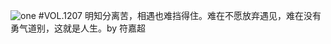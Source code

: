 ![one](http://image.wufazhuce.com/FspeG3OabsaJ_LgiJYizK0XcoJho)
#VOL.1207
明知分离苦，相遇也难挡得住。难在不愿放弃遇见，难在没有勇气道别，这就是人生。by 符嘉超